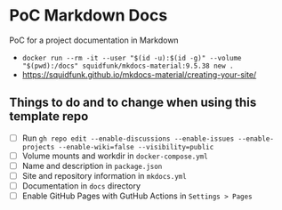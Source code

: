 # PoC Markdown Docs
PoC for a project documentation in Markdown

- `docker run --rm -it --user "$(id -u):$(id -g)" --volume "$(pwd):/docs" squidfunk/mkdocs-material:9.5.38 new .`
- https://squidfunk.github.io/mkdocs-material/creating-your-site/

## Things to do and to change when using this template repo
- [ ] Run `gh repo edit --enable-discussions --enable-issues --enable-projects --enable-wiki=false --visibility=public`
- [ ] Volume mounts and workdir in `docker-compose.yml`
- [ ] Name and description in `package.json`
- [ ] Site and repository information in `mkdocs.yml`
- [ ] Documentation in `docs` directory
- [ ] Enable GitHub Pages with GutHub Actions in `Settings > Pages`
